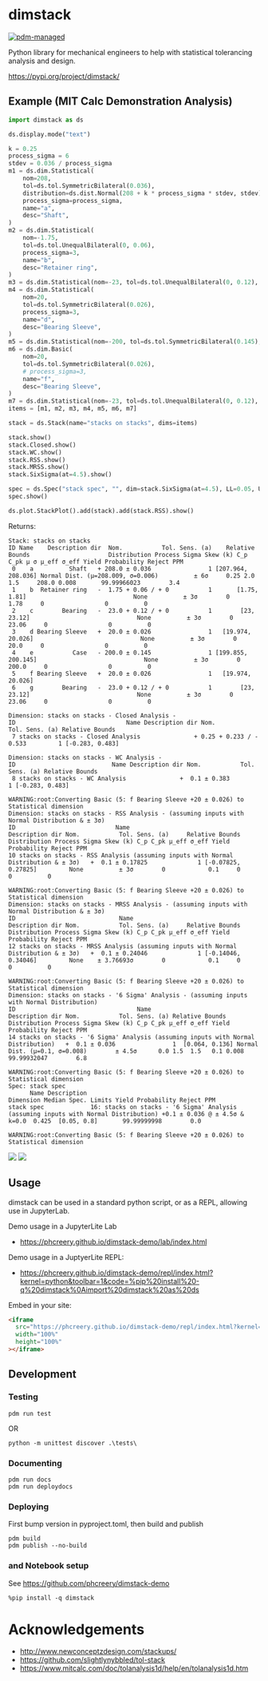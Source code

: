 # dimstack

[![pdm-managed](https://img.shields.io/badge/pdm-managed-blueviolet)](https://pdm.fming.dev)

Python library for mechanical engineers to help with statistical tolerancing analysis and design.

https://pypi.org/project/dimstack/

## Example (MIT Calc Demonstration Analysis)

```python
import dimstack as ds

ds.display.mode("text")

k = 0.25
process_sigma = 6
stdev = 0.036 / process_sigma
m1 = ds.dim.Statistical(
    nom=208,
    tol=ds.tol.SymmetricBilateral(0.036),
    distribution=ds.dist.Normal(208 + k * process_sigma * stdev, stdev),
    process_sigma=process_sigma,
    name="a",
    desc="Shaft",
)
m2 = ds.dim.Statistical(
    nom=-1.75,
    tol=ds.tol.UnequalBilateral(0, 0.06),
    process_sigma=3,
    name="b",
    desc="Retainer ring",
)
m3 = ds.dim.Statistical(nom=-23, tol=ds.tol.UnequalBilateral(0, 0.12), process_sigma=3, name="c", desc="Bearing")
m4 = ds.dim.Statistical(
    nom=20,
    tol=ds.tol.SymmetricBilateral(0.026),
    process_sigma=3,
    name="d",
    desc="Bearing Sleeve",
)
m5 = ds.dim.Statistical(nom=-200, tol=ds.tol.SymmetricBilateral(0.145), process_sigma=3, name="e", desc="Case")
m6 = ds.dim.Basic(
    nom=20,
    tol=ds.tol.SymmetricBilateral(0.026),
    # process_sigma=3,
    name="f",
    desc="Bearing Sleeve",
)
m7 = ds.dim.Statistical(nom=-23, tol=ds.tol.UnequalBilateral(0, 0.12), process_sigma=3, name="g", desc="Bearing")
items = [m1, m2, m3, m4, m5, m6, m7]

stack = ds.Stack(name="stacks on stacks", dims=items)

stack.show()
stack.Closed.show()
stack.WC.show()
stack.RSS.show()
stack.MRSS.show()
stack.SixSigma(at=4.5).show()

spec = ds.Spec("stack spec", "", dim=stack.SixSigma(at=4.5), LL=0.05, UL=0.8)
spec.show()

ds.plot.StackPlot().add(stack).add(stack.RSS).show()
```

Returns:

```
Stack: stacks on stacks
ID Name    Description dir  Nom.           Tol. Sens. (a)    Relative Bounds                      Distribution Process Sigma Skew (k) C_p C_pk μ σ μ_eff σ_eff Yield Probability Reject PPM
 0    a          Shaft   + 208.0 ± 0.036                1 [207.964, 208.036] Normal Dist. (μ=208.009, σ=0.006)          ± 6σ     0.25 2.0  1.5     208.0 0.008       99.99966023        3.4
 1    b  Retainer ring   -  1.75 + 0.06 / + 0           1       [1.75, 1.81]                              None          ± 3σ        0               1.78     0                 0          0
 2    c        Bearing   -  23.0 + 0.12 / + 0           1        [23, 23.12]                              None          ± 3σ        0              23.06     0                 0          0
 3    d Bearing Sleeve   +  20.0 ± 0.026                1   [19.974, 20.026]                              None          ± 3σ        0               20.0     0                 0          0
 4    e           Case   - 200.0 ± 0.145                1 [199.855, 200.145]                              None          ± 3σ        0              200.0     0                 0          0
 5    f Bearing Sleeve   +  20.0 ± 0.026                1   [19.974, 20.026]
 6    g        Bearing   -  23.0 + 0.12 / + 0           1        [23, 23.12]                              None          ± 3σ        0              23.06     0                 0          0

Dimension: stacks on stacks - Closed Analysis -
ID                               Name Description dir Nom.              Tol. Sens. (a) Relative Bounds
 7 stacks on stacks - Closed Analysis               + 0.25 + 0.233 / - 0.533         1 [-0.283, 0.483]

Dimension: stacks on stacks - WC Analysis -
ID                           Name Description dir Nom.           Tol. Sens. (a) Relative Bounds
 8 stacks on stacks - WC Analysis               +  0.1 ± 0.383                1 [-0.283, 0.483]

WARNING:root:Converting Basic (5: f Bearing Sleeve +20 ± 0.026) to Statistical dimension
Dimension: stacks on stacks - RSS Analysis - (assuming inputs with Normal Distribution & ± 3σ)
ID                            Name                                       Description dir Nom.           Tol. Sens. (a)     Relative Bounds Distribution Process Sigma Skew (k) C_p C_pk μ_eff σ_eff Yield Probability Reject PPM
10 stacks on stacks - RSS Analysis (assuming inputs with Normal Distribution & ± 3σ)   +  0.1 ± 0.17825              1 [-0.07825, 0.27825]         None          ± 3σ        0            0.1     0                 0          0

WARNING:root:Converting Basic (5: f Bearing Sleeve +20 ± 0.026) to Statistical dimension
Dimension: stacks on stacks - MRSS Analysis - (assuming inputs with Normal Distribution & ± 3σ)
ID                             Name                                       Description dir Nom.           Tol. Sens. (a)     Relative Bounds Distribution Process Sigma Skew (k) C_p C_pk μ_eff σ_eff Yield Probability Reject PPM
12 stacks on stacks - MRSS Analysis (assuming inputs with Normal Distribution & ± 3σ)   +  0.1 ± 0.24046              1 [-0.14046, 0.34046]         None    ± 3.76693σ        0            0.1     0                 0          0

WARNING:root:Converting Basic (5: f Bearing Sleeve +20 ± 0.026) to Statistical dimension
Dimension: stacks on stacks - '6 Sigma' Analysis - (assuming inputs with Normal Distribution)
ID                                  Name                                Description dir Nom.           Tol. Sens. (a) Relative Bounds                  Distribution Process Sigma Skew (k) C_p C_pk μ_eff σ_eff Yield Probability Reject PPM
14 stacks on stacks - '6 Sigma' Analysis (assuming inputs with Normal Distribution)   +  0.1 ± 0.036                1  [0.064, 0.136] Normal Dist. (μ=0.1, σ=0.008)        ± 4.5σ      0.0 1.5  1.5   0.1 0.008       99.99932047        6.8

WARNING:root:Converting Basic (5: f Bearing Sleeve +20 ± 0.026) to Statistical dimension
Spec: stack spec
      Name Description                                                                                                          Dimension Median Spec. Limits Yield Probability Reject PPM
stack spec             16: stacks on stacks - '6 Sigma' Analysis (assuming inputs with Normal Distribution) +0.1 ± 0.036 @ ± 4.5σ & k=0.0  0.425  [0.05, 0.8]       99.99999998        0.0

WARNING:root:Converting Basic (5: f Bearing Sleeve +20 ± 0.026) to Statistical dimension
```

![](./docs/newplot.png)
![](./docs/newplot2.png)

## Usage

dimstack can be used in a standard python script, or as a REPL, allowing use in JupyterLab.

Demo usage in a JupyterLite Lab

- https://phcreery.github.io/dimstack-demo/lab/index.html

Demo usage in a JuptyerLite REPL:

- https://phcreery.github.io/dimstack-demo/repl/index.html?kernel=python&toolbar=1&code=%pip%20install%20-q%20dimstack%0Aimport%20dimstack%20as%20ds

Embed in your site:

```html
<iframe
  src="https://phcreery.github.io/dimstack-demo/repl/index.html?kernel=python&toolbar=1&code=%pip%20install%20-q%20dimstack%0Aimport%20dimstack%20as%20ds"
  width="100%"
  height="100%"
></iframe>
```

## Development

### Testing

```
pdm run test
```

OR

```
python -m unittest discover .\tests\
```

### Documenting

```
pdm run docs
pdm run deploydocs
```

### Deploying

First bump version in pyproject.toml, then build and publish

```
pdm build
pdm publish --no-build
```

### and Notebook setup

See https://github.com/phcreery/dimstack-demo

```
%pip install -q dimstack
```

# Acknowledgements

- http://www.newconceptzdesign.com/stackups/
- https://github.com/slightlynybbled/tol-stack
- https://www.mitcalc.com/doc/tolanalysis1d/help/en/tolanalysis1d.htm
